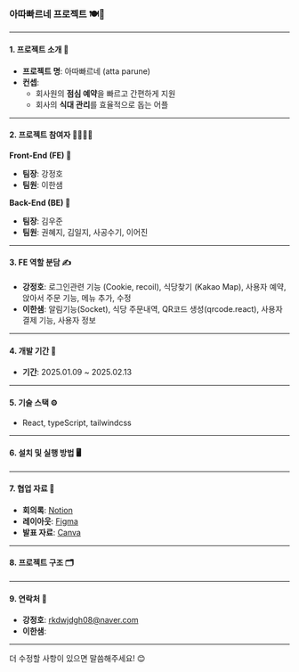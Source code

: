 ### 아따빠르네 프로젝트 🍽️💼

---

#### **1. 프로젝트 소개 📖**

- **프로젝트 명**: 아따빠르네 (atta parune)
- **컨셉**:
  - 회사원의 **점심 예약**을 빠르고 간편하게 지원
  - 회사의 **식대 관리**를 효율적으로 돕는 어플

---

#### **2. 프로젝트 참여자 👩‍💻👨‍💻**

**Front-End (FE) 🎨**

- **팀장**: 강정호
- **팀원**: 이한샘

**Back-End (BE) 🔧**

- **팀장**: 김우준
- **팀원**: 권혜지, 김일지, 사공수기, 이어진

---

#### **3. FE 역할 분담 ✍️**

- **강정호**: 로그인관련 기능 (Cookie, recoil), 식당찾기 (Kakao Map), 사용자 예약, 앉아서 주문 기능, 메뉴 추가, 수정
- **이한샘**: 알림기능(Socket), 식당 주문내역, QR코드 생성(qrcode.react), 사용자 결제 기능, 사용자 정보

---

#### **4. 개발 기간 📅**

- **기간**: 2025.01.09 ~ 2025.02.13

---

#### **5. 기술 스택 ⚙️**

- React, typeScript, tailwindcss

---

#### **6. 설치 및 실행 방법 🖥️**

---

#### **7. 협업 자료 📂**

- **회의록**: [Notion](https://www.notion.so/2-17757d27ea1780b5bad3fea038d6931a)
- **레이아웃**: [Figma](https://www.figma.com/design/NefxkP15saJiPNTBjAluG8/2%EC%B0%A8-%ED%94%84%EB%A1%9C%EC%A0%9D%ED%8A%B8-UI?node-id=18-3&p=f&t=W2wpdpQ5RhGg9GtA-0)
- **발표 자료**: [Canva](#)

---

#### **8. 프로젝트 구조 🗂️**

---

#### **9. 연락처 📧**

- **강정호**: rkdwjdgh08@naver.com
- **이한샘**:

---

더 수정할 사항이 있으면 말씀해주세요! 😊
